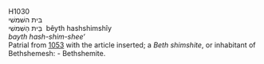 <body>
  <p>H1030<br>  בּית השּׁמשׁי  <br> בֵּיתּ הַשִּׁמשִׁי  ‎  bêyth hashshimshı̂y  <br><i>bayth</i> <i>hash-shim-shee‘ </i><br>Patrial from <a href="h1053.htm">1053</a> with the article inserted; a <i>Beth</i> <i>shimshite</i>, or inhabitant of Bethshemesh: - Bethshemite.<br></p>
 </body>